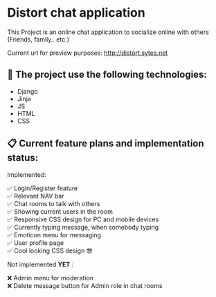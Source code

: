 # Distort chat application

This Project is an online chat application to socialize online with others (Friends, family.. etc.)

Current url for preview purposes: http://distort.sytes.net

## 🔧 The project use the following technologies:
  - Django
  - Jinja
  - JS
  - HTML
  - CSS

## 📋 Current feature plans and implementation status:

Implemented:<br/>

  ✅ Login/Register feature<br/>
  ✅ Relevant NAV bar<br/>
  ✅ Chat rooms to talk with others<br/>
  ✅ Showing current users in the room<br/>
  ✅ Responsive CSS design for PC and mobile devices<br/>
  ✅ Currently typing message, when somebody typing<br/>
  ✅ Emoticon menu for messaging<br/>
  ✅ User profile page<br/>
  ✅ Cool looking CSS design 😎
  
Not implemented <b> YET </b>:<br/>

  ❌ Admin menu for moderation<br/>
  ❌ Delete message button for Admin role in chat rooms<br/>
